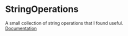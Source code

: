 # StringOperations
A small collection of string operations that I found useful.
<br/>
[Documentation](http://fredekstrand.github.io/StringOperations)

